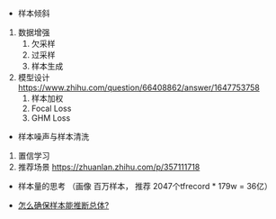 - 样本倾斜

1. 数据增强
   1. 欠采样
   2. 过采样
   3. 样本生成
2. 模型设计 https://www.zhihu.com/question/66408862/answer/1647753758
   1. 样本加权
   2. Focal Loss
   3. GHM Loss

- 样本噪声与样本清洗

 1. 置信学习
 2. 推荐场景 https://zhuanlan.zhihu.com/p/357111718

- 样本量的思考 （画像 百万样本， 推荐 2047个tfrecord * 179w = 36亿）

- [怎么确保样本能推断总体?](https://zhuanlan.zhihu.com/p/362247072)

